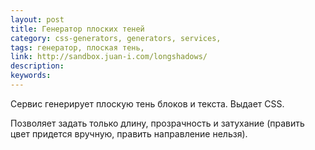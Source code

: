 ```yaml
---
layout: post
title: Генератор плоских теней
category: css-generators, generators, services, 
tags: генератор, плоская тень, 
link: http://sandbox.juan-i.com/longshadows/
description: 
keywords: 
---
```


<p>Сервис генерирует плоскую тень блоков и текста. Выдает CSS.</p>
<p>Позволяет задать только длину, прозрачность и затухание (править цвет придется вручную, править направление нельзя).</p>
